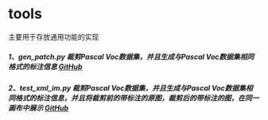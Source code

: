 # tools
主要用于存放通用功能的实现
##### 1、gen_patch.py 裁剪Pascal Voc数据集，并且生成与Pascal Voc数据集相同格式的标注信息 [GitHub](https://github.com/MMatx/tools/blob/main/gen_patch.py)
##### 2、test_xml_im.py 裁剪Pascal Voc数据集，并且生成与Pascal Voc数据集相同格式的标注信息，并且将裁剪前的带标注的原图，裁剪后的带标注的图，在同一画布中展示 [GitHub](https://github.com/MMatx/tools/blob/main/test_xml_im.py)

